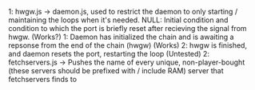 1: hwgw.js -> daemon.js, used to restrict the daemon to only starting / maintaining the loops when it's needed. 
  NULL: Initial condition and condition to which the port is briefly reset after recieving the signal from hwgw. (Works?)
  1: Daemon has initialized the chain and is awaiting a repsonse from the end of the chain (hwgw) (Works)
  2: hwgw is finished, and daemon resets the port, restarting the loop (Untested)
2: fetchservers.js -> Pushes the name of every unique, non-player-bought (these servers should be prefixed with / include RAM) server that fetchservers finds to 